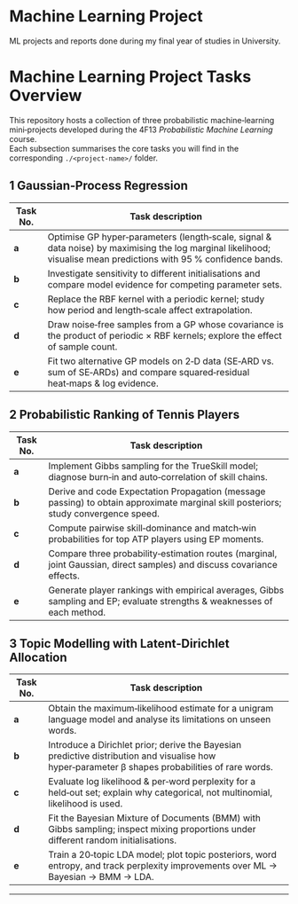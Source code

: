 # Machine Learning Project
ML projects and reports done during my final year of studies in University.
# Machine Learning Project Tasks Overview

This repository hosts a collection of three probabilistic machine‑learning mini‑projects developed during the 4F13 *Probabilistic Machine Learning* course.\
Each subsection summarises the core tasks you will find in the corresponding `./<project‑name>/` folder.

## 1 Gaussian‑Process Regression

| Task No. | Task description                                                                                                                                                                     |
| -------- | ------------------------------------------------------------------------------------------------------------------------------------------------------------------------------------ |
| **a**    | Optimise GP hyper‑parameters (length‑scale, signal & data noise) by maximising the log marginal likelihood; visualise mean predictions with 95 % confidence bands.  |
| **b**    | Investigate sensitivity to different initialisations and compare model evidence for competing parameter sets.                                                      |
| **c**    | Replace the RBF kernel with a periodic kernel; study how period and length‑scale affect extrapolation.                                                             |
| **d**    | Draw noise‑free samples from a GP whose covariance is the product of periodic × RBF kernels; explore the effect of sample count.                                  |
| **e**    | Fit two alternative GP models on 2‑D data (SE‑ARD vs. sum of SE‑ARDs) and compare squared‑residual heat‑maps & log evidence.                                       |

## 2 Probabilistic Ranking of Tennis Players

| Task No. | Task description                                                                                                                                      |
| -------- | ----------------------------------------------------------------------------------------------------------------------------------------------------- |
| **a**    | Implement Gibbs sampling for the TrueSkill model; diagnose burn‑in and auto‑correlation of skill chains.                        |
| **b**    | Derive and code Expectation Propagation (message passing) to obtain approximate marginal skill posteriors; study convergence speed.  |
| **c**    | Compute pairwise skill‑dominance and match‑win probabilities for top ATP players using EP moments.                                |
| **d**    | Compare three probability‑estimation routes (marginal, joint Gaussian, direct samples) and discuss covariance effects.             |
| **e**    | Generate player rankings with empirical averages, Gibbs sampling and EP; evaluate strengths & weaknesses of each method.         |

## 3 Topic Modelling with Latent‑Dirichlet Allocation

| Task No. | Task description                                                                                                                                                   |
| -------- | ------------------------------------------------------------------------------------------------------------------------------------------------------------------ |
| **a**    | Obtain the maximum‑likelihood estimate for a unigram language model and analyse its limitations on unseen words.                          |
| **b**    | Introduce a Dirichlet prior; derive the Bayesian predictive distribution and visualise how hyper‑parameter β shapes probabilities of rare words. |
| **c**    | Evaluate log likelihood & per‑word perplexity for a held‑out set; explain why categorical, not multinomial, likelihood is used.                |
| **d**    | Fit the Bayesian Mixture of Documents (BMM) with Gibbs sampling; inspect mixing proportions under different random initialisations.          |
| **e**    | Train a 20‑topic LDA model; plot topic posteriors, word entropy, and track perplexity improvements over ML → Bayesian → BMM → LDA.             |

---

